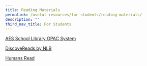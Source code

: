 ```yaml
---
title: Reading Materials
permalink: /useful-resources/for-students/reading-materials/
description: ""
third_nav_title: For Students
---
```

[AES School Library OPAC System](https://schoolibrary.moe.edu.sg/assumptionenglish)

[DiscoveReads by NLB](https://childrenandteens.nlb.gov.sg/)

[Humans Read](https://aes-hums-read.blogspot.com/)